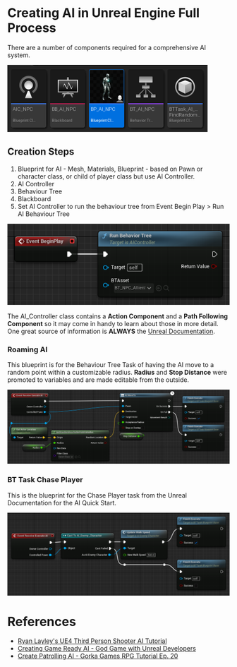 # Creating AI in Unreal Engine Full Process

There are a number of components required for a comprehensive AI system.

<img src="assets\ai_requirements.png">

## Creation Steps

1. Blueprint for AI - Mesh, Materials, Blueprint - based on Pawn or character class, or child of player class but use AI Controller.
2. AI Controller
3. Behaviour Tree
4. Blackboard
5. Set AI Controller to run the behaviour tree from Event Begin Play > Run AI Behaviour Tree

<img src="assets\ai_aic_run_bt.png">

The AI_Controller class contains a **Action Component** and a **Path Following Component** so it may come in handy to learn about those in more detail. One great source of information is **ALWAYS** the [Unreal Documentation](https://docs.unrealengine.com/5.2/en-US/artificial-intelligence-in-unreal-engine/).

### Roaming AI

This blueprint is for the Behaviour Tree Task of having the AI move to a random point within a customizable radius. **Radius** and **Stop Distance** were promoted to variables and are made editable from the outside.

<a href="https://blueprintue.com/blueprint/avtqtlbi/"><img src="assets/ai_bt_task_random_patrol.png"></a>

### BT Task Chase Player

This is the blueprint for the Chase Player task from the Unreal Documentation for the AI Quick Start.

<img src="assets/ai_bttask_chaseplayer.png">

# References

* [Ryan Layley's UE4 Third Person Shooter AI Tutorial](https://www.youtube.com/watch?v=DQqhJCoC4bQ&ab_channel=RyanLaley)
* [Creating Game Ready AI - God Game with Unreal Developers](https://www.youtube.com/live/PgxuaTSkyu4?feature=share)
* [Create Patrolling AI - Gorka Games RPG Tutorial Ep. 20](https://www.youtube.com/watch?v=UeG9RAVE8sE&ab)



